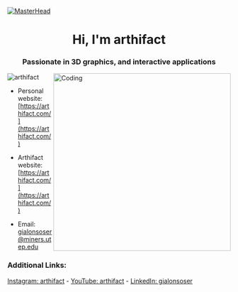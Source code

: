 [![MasterHead](https://i.pinimg.com/originals/b5/b8/2c/b5b82ca931a478f50a94f06ef2f9d211.jpg)](https://github.com/arthifact)
<h1 align="center"> Hi, I'm arthifact </h1>
<h3 align="center"> Passionate in 3D graphics, and interactive applications </h3>
<img align="right" alt="Coding" width="400" src="https://i.giphy.com/l0IyopaSDZuhof8Nq.webp">

<p align="left"> <img src="https://komarev.com/ghpvc/?username=arthifact&label=Profile%20views&color=0e75b6&style=flat" alt="arthifact" /> </p>

- Personal website: [https://arthifact.com/](https://arthifact.com/)

- Arthifact website: [https://arthifact.com/](https://arthifact.com/)

- Email: gialonsoser@miners.utep.edu

<h3 align="left">Additional Links:</h3>

<p align="left">
  <a href="https://instagram.com/arthifact" target="_blank">Instagram: arthifact</a> - <a href="https://www.youtube.com/channel/UCQdxToiyiHFkREX0fy65wGQ" target="_blank">YouTube: arthifact</a> - <a href="https://linkedin.com/in/gialonsoser" target="_blank">LinkedIn: gialonsoser</a>
</p>
